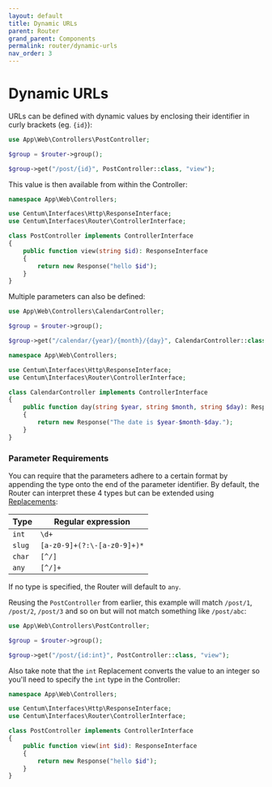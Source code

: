 ```yaml
---
layout: default
title: Dynamic URLs
parent: Router
grand_parent: Components
permalink: router/dynamic-urls
nav_order: 3
---
```




# Dynamic URLs

URLs can be defined with dynamic values by enclosing their identifier in curly brackets (eg. `{id}`):

```php
use App\Web\Controllers\PostController;

$group = $router->group();

$group->get("/post/{id}", PostController::class, "view");
```

This value is then available from within the Controller:

```php
namespace App\Web\Controllers;

use Centum\Interfaces\Http\ResponseInterface;
use Centum\Interfaces\Router\ControllerInterface;

class PostController implements ControllerInterface
{
    public function view(string $id): ResponseInterface
    {
        return new Response("hello $id");
    }
}
```

Multiple parameters can also be defined:

```php
use App\Web\Controllers\CalendarController;

$group = $router->group();

$group->get("/calendar/{year}/{month}/{day}", CalendarController::class, "day");
```

```php
namespace App\Web\Controllers;

use Centum\Interfaces\Http\ResponseInterface;
use Centum\Interfaces\Router\ControllerInterface;

class CalendarController implements ControllerInterface
{
    public function day(string $year, string $month, string $day): ResponseInterface
    {
        return new Response("The date is $year-$month-$day.");
    }
}
```



### Parameter Requirements

You can require that the parameters adhere to a certain format by appending the type onto the end of the parameter identifier.
By default, the Router can interpret these 4 types but can be extended using [Replacements](replacements.md):

| Type   | Regular expression          |
| ------ | --------------------------- |
| `int`  | `\d+`                       |
| `slug` | `[a-z0-9]+(?:\-[a-z0-9]+)*` |
| `char` | `[^/]`                      |
| `any`  | `[^/]+`                     |

If no type is specified, the Router will default to `any`.

Reusing the `PostController` from earlier, this example will match `/post/1`, `/post/2`, `/post/3` and so on but will not match something like `/post/abc`:

```php
use App\Web\Controllers\PostController;

$group = $router->group();

$group->get("/post/{id:int}", PostController::class, "view");
```

Also take note that the `int` Replacement converts the value to an integer so you'll need to specify the `int` type in the Controller:

```php
namespace App\Web\Controllers;

use Centum\Interfaces\Http\ResponseInterface;
use Centum\Interfaces\Router\ControllerInterface;

class PostController implements ControllerInterface
{
    public function view(int $id): ResponseInterface
    {
        return new Response("hello $id");
    }
}
```
